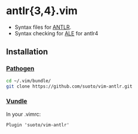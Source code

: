 # antlr{3,4}.vim

* Syntax files for [ANTLR](http://www.antlr.org/).
* Syntax checking for [ALE][ale] for antlr4

## Installation

### [Pathogen][pathogen]

```bash
cd ~/.vim/bundle/
git clone https://github.com/suoto/vim-antlr.git
```

### [Vundle][vundle]

In your .vimrc:

```viml
Plugin 'suoto/vim-antlr'
```

[ale]: https://github.com/w0rp/ale
[pathogen]: https://github.com/tpope/vim-pathogen
[vundle]: https://github.com/VundleVim/Vundle.vim
